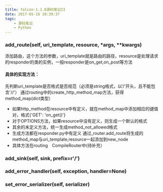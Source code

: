 ```yaml
---
title: falcon-1.1.0源码笔记II
date: 2017-05-16 10:39:37
tags:
    - 源码笔记
    - Python
---
```


### add_route(self, uri_template, resource, \*args, \**kwargs)

添加路由，这个方法的参数，uri_template就是路由的路径，resource是处理请求的responder的类的实例，一般responder是on_get,on_post等方法

#### 具体的实现方法：
先判断uri_template是否格式是否规范（必须是string格式，以‘/’开头，且不能包含'//'）
通过routing中的create_http_method_map方法，获得method_map(dict类型）
* 如果http_method在resource中有定义，就在method_map中添加相应的键值对，格式{'GET': 'on_get()'}
* 对于OPTIONS方法，如果resource中没有定义，则生成一个默认的格式
* 其余的未定义方法，统一生成method_not_allowed格式
* 生成方法都在responder.py中有定义
通过_router.add_route将生成的method_map与uri_template,resource一起添加到new_node 
* 具体方法在routing　CompileRouter中(待补充）

### add_sink(self, sink, prefix=r'/')
### add_error_handler(self, exception, handler=None)
### set_error_serializer(self, serializer)
